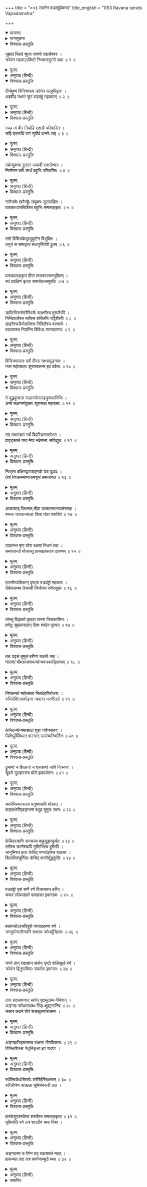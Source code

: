+++
title = "०५३ रावणेन वज्रदंष्ट्रप्रेषणम्"
title_english = "053 Ravana sends Vajradamstra"

+++
<details open><summary>वाचनम्</summary>
<div caption="श्रीराम-हरिसीताराममूर्ति-घनपाठिभ्यां वचनम्" class="audioEmbed" src="https://archive.org/download/Ramayana-recitation-Sriram-harisItArAmamUrti-Ghanapaati-v2/Kanda_6/Kanda_6_YK-053-Ravana_sends_Vajradamstra_0.mp3"></div>
</details>

<details><summary>भागसूचना</summary>

53. वज्रदंष्ट्रका सेनासहित युद्धके लिये प्रस्थान, वानरों और राक्षसोंका युद्ध, वज्रदंष्ट्रद्वारा वानरोंका तथा अङ्गदद्वारा राक्षसोंका संहार
</details>

<details open><summary>विश्वास-प्रस्तुतिः</summary>

धूम्राक्षं निहतं श्रुत्वा रावणो राक्षसेश्वरः ।  
क्रोधेन महताऽऽविष्टो निःश्वसन्नुरगो यथा ॥ १ ॥
</details>

<details><summary>मूलम्</summary>

धूम्राक्षं निहतं श्रुत्वा रावणो राक्षसेश्वरः ।  
क्रोधेन महताऽऽविष्टो निःश्वसन्नुरगो यथा ॥ १ ॥
</details>

<details><summary>अनुवाद (हिन्दी)</summary>

धूम्राक्षके मारे जानेका समाचार सुनकर राक्षसराज रावणको महान् क्रोध हुआ । वह फुफकारते हुए सर्पके समान जोर-जोरसे साँस लेने लगा ॥ १ ॥
</details>

<details open><summary>विश्वास-प्रस्तुतिः</summary>

दीर्घमुष्णं विनिःश्वस्य क्रोधेन कलुषीकृतः ।  
अब्रवीद् राक्षसं क्रूरं वज्रदंष्ट्रं महाबलम् ॥ २ ॥
</details>

<details><summary>मूलम्</summary>

दीर्घमुष्णं विनिःश्वस्य क्रोधेन कलुषीकृतः ।  
अब्रवीद् राक्षसं क्रूरं वज्रदंष्ट्रं महाबलम् ॥ २ ॥
</details>

<details><summary>अनुवाद (हिन्दी)</summary>

क्रोधसे कलुषित हो गर्म-गर्म लम्बी साँस खींचकर उसने क्रूर निशाचर महाबली वज्रदंष्ट्रसे कहा— ॥ २ ॥
</details>

<details open><summary>विश्वास-प्रस्तुतिः</summary>

गच्छ त्वं वीर निर्याहि राक्षसैः परिवारितः ।  
जहि दाशरथिं रामं सुग्रीवं वानरैः सह ॥ ३ ॥
</details>

<details><summary>मूलम्</summary>

गच्छ त्वं वीर निर्याहि राक्षसैः परिवारितः ।  
जहि दाशरथिं रामं सुग्रीवं वानरैः सह ॥ ३ ॥
</details>

<details><summary>अनुवाद (हिन्दी)</summary>

‘वीर! तुम राक्षसोंके साथ जाओ और दशरथकुमार राम और वानरोंसहित सुग्रीवको मार डालो’ ॥ ३ ॥
</details>

<details open><summary>विश्वास-प्रस्तुतिः</summary>

तथेत्युक्त्वा द्रुततरं मायावी राक्षसेश्वरः ।  
निर्जगाम बलैः सार्धं बहुभिः परिवारितः ॥ ४ ॥
</details>

<details><summary>मूलम्</summary>

तथेत्युक्त्वा द्रुततरं मायावी राक्षसेश्वरः ।  
निर्जगाम बलैः सार्धं बहुभिः परिवारितः ॥ ४ ॥
</details>

<details><summary>अनुवाद (हिन्दी)</summary>

तब वह मायावी राक्षस ‘बहुत अच्छा’ कहकर बहुत बड़ी सेनाके साथ तुरंत युद्धके लिये चल दिया ॥
</details>

<details open><summary>विश्वास-प्रस्तुतिः</summary>

नागैरश्वैः खरैरुष्ट्रैः संयुक्तः सुसमाहितः ।  
पताकाध्वजचित्रैश्च बहुभिः समलङ्कृतः ॥ ५ ॥
</details>

<details><summary>मूलम्</summary>

नागैरश्वैः खरैरुष्ट्रैः संयुक्तः सुसमाहितः ।  
पताकाध्वजचित्रैश्च बहुभिः समलङ्कृतः ॥ ५ ॥
</details>

<details><summary>अनुवाद (हिन्दी)</summary>

वह हाथी, घोड़े, गदहे और ऊँट आदि सवारियोंसे युक्त था, चित्तको पूर्णतः एकाग्र किये हुए था और पताका, ध्वजा आदिसे विचित्र शोभा पानेवाले बहुत-से सेनाध्यक्ष उसकी शोभा बढ़ाते थे ॥ ५ ॥
</details>

<details open><summary>विश्वास-प्रस्तुतिः</summary>

ततो विचित्रकेयूरमुकुटेन विभूषितः ।  
तनुत्रं स समावृत्य सधनुर्निर्ययौ द्रुतम् ॥ ६ ॥
</details>

<details><summary>मूलम्</summary>

ततो विचित्रकेयूरमुकुटेन विभूषितः ।  
तनुत्रं स समावृत्य सधनुर्निर्ययौ द्रुतम् ॥ ६ ॥
</details>

<details><summary>अनुवाद (हिन्दी)</summary>

विचित्र भुजबंद और मुकुटसे विभूषित हो कवच धारण करके हाथमें धनुष लिये वह शीघ्र ही निकला ॥
</details>

<details open><summary>विश्वास-प्रस्तुतिः</summary>

पताकालङ्कृतं दीप्तं तप्तकाञ्चनभूषितम् ।  
रथं प्रदक्षिणं कृत्वा समारोहच्चमूपतिः ॥ ७ ॥
</details>

<details><summary>मूलम्</summary>

पताकालङ्कृतं दीप्तं तप्तकाञ्चनभूषितम् ।  
रथं प्रदक्षिणं कृत्वा समारोहच्चमूपतिः ॥ ७ ॥
</details>

<details><summary>अनुवाद (हिन्दी)</summary>

ध्वजा-पताकाओंसे अलंकृत, दीप्तिमान् तथा सोनेके साज-बाजसे सुसज्जित रथकी परिक्रमा करके सेनापति वज्रदंष्ट्र उसपर आरूढ़ हुआ ॥ ७ ॥
</details>

<details open><summary>विश्वास-प्रस्तुतिः</summary>

ऋष्टिभिस्तोमरैश्चित्रैः श्लक्ष्णैश्च मुसलैरपि ।  
भिन्दिपालैश्च चापैश्च शक्तिभिः पट्टिशैरपि ॥ ८ ॥  
खड्गैश्चक्रैर्गदाभिश्च निशितैश्च परश्वधैः ।  
पदातयश्च निर्यान्ति विविधाः शस्त्रपाणयः ॥ ९ ॥
</details>

<details><summary>मूलम्</summary>

ऋष्टिभिस्तोमरैश्चित्रैः श्लक्ष्णैश्च मुसलैरपि ।  
भिन्दिपालैश्च चापैश्च शक्तिभिः पट्टिशैरपि ॥ ८ ॥  
खड्गैश्चक्रैर्गदाभिश्च निशितैश्च परश्वधैः ।  
पदातयश्च निर्यान्ति विविधाः शस्त्रपाणयः ॥ ९ ॥
</details>

<details><summary>अनुवाद (हिन्दी)</summary>

उसके साथ ऋष्टि, विचित्र तोमर, चिकने मूसल, भिन्दिपाल, धनुष, शक्ति, पट्टिश, खड्ग, चक्र, गदा और तीखे फरसोंसे सुसज्जित बहुत-से पैदल योद्धा चले । उनके हाथोंमें अनेक प्रकारके अस्त्र-शस्त्र शोभा पा रहे थे ॥ ८-९ ॥
</details>

<details open><summary>विश्वास-प्रस्तुतिः</summary>

विचित्रवाससः सर्वे दीप्ता राक्षसपुङ्गवाः ।  
गजा महोत्कटाः शूराश्चलन्त इव पर्वताः ॥ १० ॥
</details>

<details><summary>मूलम्</summary>

विचित्रवाससः सर्वे दीप्ता राक्षसपुङ्गवाः ।  
गजा महोत्कटाः शूराश्चलन्त इव पर्वताः ॥ १० ॥
</details>

<details><summary>अनुवाद (हिन्दी)</summary>

विचित्र वस्त्र धारण करनेवाले सभी राक्षस वीर अपने तेजसे उद्भासित हो रहे थे । शौर्यसम्पन्न मदमत्त गजराज चलते-फिरते पर्वतोंके समान जान पड़ते थे ॥
</details>

<details open><summary>विश्वास-प्रस्तुतिः</summary>

ते युद्धकुशला रूढास्तोमराङ्कुशपाणिभिः ।  
अन्ये लक्षणसंयुक्ताः शूरारूढा महाबलाः ॥ ११ ॥
</details>

<details><summary>मूलम्</summary>

ते युद्धकुशला रूढास्तोमराङ्कुशपाणिभिः ।  
अन्ये लक्षणसंयुक्ताः शूरारूढा महाबलाः ॥ ११ ॥
</details>

<details><summary>अनुवाद (हिन्दी)</summary>

हाथोंमें तोमर, अंकुश धारण करनेवाले महावत जिनकी गर्दनपर सवार थे तथा जो युद्धकी कलामें कुशल थे, वे हाथी युद्धके लिये आगे बढ़े । उत्तम लक्षणोंसे युक्त जो दूसरे-दूसरे महाबली घोड़े थे, जिनके ऊपर शूरवीर सैनिक सवार थे, वे भी युद्धके लिये निकले ॥ ११ ॥
</details>

<details open><summary>विश्वास-प्रस्तुतिः</summary>

तद् राक्षसबलं सर्वं विप्रस्थितमशोभत ।  
प्रावृट्काले यथा मेघा नर्दमानाः सविद्युतः ॥ १२ ॥
</details>

<details><summary>मूलम्</summary>

तद् राक्षसबलं सर्वं विप्रस्थितमशोभत ।  
प्रावृट्काले यथा मेघा नर्दमानाः सविद्युतः ॥ १२ ॥
</details>

<details><summary>अनुवाद (हिन्दी)</summary>

युद्धके उद्देश्यसे प्रस्थित हुई राक्षसोंकी वह सारी सेना वर्षाकालमें गर्जते हुए बिजलियोंसहित मेघके समान शोभा पा रही थी ॥ १२ ॥
</details>

<details open><summary>विश्वास-प्रस्तुतिः</summary>

निःसृता दक्षिणद्वारादङ्गदो यत्र यूथपः ।  
तेषां निष्क्रममाणानामशुभं समजायत ॥ १३ ॥
</details>

<details><summary>मूलम्</summary>

निःसृता दक्षिणद्वारादङ्गदो यत्र यूथपः ।  
तेषां निष्क्रममाणानामशुभं समजायत ॥ १३ ॥
</details>

<details><summary>अनुवाद (हिन्दी)</summary>

वह सेना लङ्काके दक्षिणद्वारसे निकली, जहाँ वानरयूथपति अङ्गद राह रोके खड़े थे । उधरसे निकलते ही उन राक्षसोंके सामने अशुभसूचक अपशकुन होने लगा ॥ १३ ॥
</details>

<details open><summary>विश्वास-प्रस्तुतिः</summary>

आकाशाद् विघनात् तीव्रा उल्काश्चाभ्यपतंस्तदा ।  
वमन्तः पावकज्वालाः शिवा घोरा ववाशिरे ॥ १४ ॥
</details>

<details><summary>मूलम्</summary>

आकाशाद् विघनात् तीव्रा उल्काश्चाभ्यपतंस्तदा ।  
वमन्तः पावकज्वालाः शिवा घोरा ववाशिरे ॥ १४ ॥
</details>

<details><summary>अनुवाद (हिन्दी)</summary>

मेघरहित आकाशसे तत्काल दुःसह उल्कापात होने लगे । भयानक गीदड़ मुँहसे आगकी ज्वाला उगलते हुए अपनी बोली बोलने लगे ॥ १४ ॥
</details>

<details open><summary>विश्वास-प्रस्तुतिः</summary>

व्याहरन्त मृगा घोरा रक्षसां निधनं तदा ।  
समापतन्तो योधास्तु प्रास्खलंस्तत्र दारुणम् ॥ १५ ॥
</details>

<details><summary>मूलम्</summary>

व्याहरन्त मृगा घोरा रक्षसां निधनं तदा ।  
समापतन्तो योधास्तु प्रास्खलंस्तत्र दारुणम् ॥ १५ ॥
</details>

<details><summary>अनुवाद (हिन्दी)</summary>

घोर पशु ऐसी बोली बोलने लगे, जिससे राक्षसोंके संहारकी सूचना मिल रही थी । युद्धके लिये आते हुए योद्धा बुरी तरह लड़खड़ाकर गिर पड़ते थे । इससे उनकी बड़ी दारुण अवस्था हो जाती थी ॥ १५ ॥
</details>

<details open><summary>विश्वास-प्रस्तुतिः</summary>

एतानौत्पातिकान् दृष्ट्वा वज्रदंष्ट्रो महाबलः ।  
धैर्यमालम्ब्य तेजस्वी निर्जगाम रणोत्सुकः ॥ १६ ॥
</details>

<details><summary>मूलम्</summary>

एतानौत्पातिकान् दृष्ट्वा वज्रदंष्ट्रो महाबलः ।  
धैर्यमालम्ब्य तेजस्वी निर्जगाम रणोत्सुकः ॥ १६ ॥
</details>

<details><summary>अनुवाद (हिन्दी)</summary>

इन उत्पातसूचक लक्षणोंको देखकर भी महाबली वज्रदंष्ट्रने धैर्य नहीं छोड़ा । वह तेजस्वी वीर युद्धके लिये उत्सुक होकर निकला ॥ १६ ॥
</details>

<details open><summary>विश्वास-प्रस्तुतिः</summary>

तांस्तु विद्रवतो दृष्ट्वा वानरा जितकाशिनः ।  
प्रणेदुः सुमहानादान् दिशः शब्देन पूरयन् ॥ १७ ॥
</details>

<details><summary>मूलम्</summary>

तांस्तु विद्रवतो दृष्ट्वा वानरा जितकाशिनः ।  
प्रणेदुः सुमहानादान् दिशः शब्देन पूरयन् ॥ १७ ॥
</details>

<details><summary>अनुवाद (हिन्दी)</summary>

तीव्रगतिसे आते हुए उन राक्षसोंको देखकर विजयलक्ष्मीसे सुशोभित होनेवाले वानर बड़े जोर-जोरसे गर्जना करने लगे । उन्होंने अपने सिंहनादसे सम्पूर्ण दिशाओंको गुँजा दिया ॥ १७ ॥
</details>

<details open><summary>विश्वास-प्रस्तुतिः</summary>

ततः प्रवृत्तं तुमुलं हरीणां राक्षसैः सह ।  
घोराणां भीमरूपाणामन्योन्यवधकाङ्क्षिणाम् ॥ १८ ॥
</details>

<details><summary>मूलम्</summary>

ततः प्रवृत्तं तुमुलं हरीणां राक्षसैः सह ।  
घोराणां भीमरूपाणामन्योन्यवधकाङ्क्षिणाम् ॥ १८ ॥
</details>

<details><summary>अनुवाद (हिन्दी)</summary>

तदनन्तर भयानक रूप धारण करनेवाले घोर वानरोंका राक्षसोंके साथ तुमुल युद्ध आरम्भ हुआ । दोनों दलोंके योद्धा एक-दूसरेका वध करना चाहते थे ॥ १८ ॥
</details>

<details open><summary>विश्वास-प्रस्तुतिः</summary>

निष्पतन्तो महोत्साहा भिन्नदेहशिरोधराः ।  
रुधिरोक्षितसर्वाङ्गा न्यपतन् धरणीतले ॥ १९ ॥
</details>

<details><summary>मूलम्</summary>

निष्पतन्तो महोत्साहा भिन्नदेहशिरोधराः ।  
रुधिरोक्षितसर्वाङ्गा न्यपतन् धरणीतले ॥ १९ ॥
</details>

<details><summary>अनुवाद (हिन्दी)</summary>

वे बड़े उत्साहसे युद्धके लिये निकलते; परंतु देह और गर्दन कट जानेसे पृथ्वीपर गिर पड़ते थे । उस समय उनके सारे अङ्ग रक्तसे भीग जाते थे ॥ १९ ॥
</details>

<details open><summary>विश्वास-प्रस्तुतिः</summary>

केचिदन्योन्यमासाद्य शूराः परिघबाहवः ।  
चिक्षिपुर्विविधान् शस्त्रान् समरेष्वनिवर्तिनः ॥ २० ॥
</details>

<details><summary>मूलम्</summary>

केचिदन्योन्यमासाद्य शूराः परिघबाहवः ।  
चिक्षिपुर्विविधान् शस्त्रान् समरेष्वनिवर्तिनः ॥ २० ॥
</details>

<details><summary>अनुवाद (हिन्दी)</summary>

युद्धसे कभी पीछे न हटनेवाले और परिघ-जैसी बाँहोंवाले कितने ही शूरवीर एक-दूसरेके निकट पहुँचकर परस्पर नाना प्रकारके अस्त्र-शस्त्रोंका प्रहार करते थे ॥
</details>

<details open><summary>विश्वास-प्रस्तुतिः</summary>

द्रुमाणां च शिलानां च शस्त्राणां चापि निःस्वनः ।  
श्रूयते सुमहांस्तत्र घोरो हृदयभेदनः ॥ २१ ॥
</details>

<details><summary>मूलम्</summary>

द्रुमाणां च शिलानां च शस्त्राणां चापि निःस्वनः ।  
श्रूयते सुमहांस्तत्र घोरो हृदयभेदनः ॥ २१ ॥
</details>

<details><summary>अनुवाद (हिन्दी)</summary>

उस युद्धस्थलमें प्रयुक्त होनेवाले वृक्षों, शिलाओं और शस्त्रोंका महान् एवं घोर शब्द जब कानोंमें पड़ता था, तब वह हृदयको विदीर्ण-सा कर देता था ॥ २१ ॥
</details>

<details open><summary>विश्वास-प्रस्तुतिः</summary>

रथनेमिस्वनस्तत्र धनुषश्चापि घोरवत् ।  
शङ्खभेरीमृदङ्गानां बभूव तुमुलः स्वनः ॥ २२ ॥
</details>

<details><summary>मूलम्</summary>

रथनेमिस्वनस्तत्र धनुषश्चापि घोरवत् ।  
शङ्खभेरीमृदङ्गानां बभूव तुमुलः स्वनः ॥ २२ ॥
</details>

<details><summary>अनुवाद (हिन्दी)</summary>

वहाँ रथके पहियोंकी घर्घराहट, धनुषकी भयानक टंकार तथा शङ्ख, भेरी और मृदङ्गोंका शब्द एकमें मिलकर बड़ा भयंकर प्रतीत होता था ॥ २२ ॥
</details>

<details open><summary>विश्वास-प्रस्तुतिः</summary>

केचिदस्त्राणि सन्त्यज्य बाहुयुद्धमकुर्वत ॥ २३ ॥  
तलैश्च चरणैश्चापि मुष्टिभिश्च द्रुमैरपि ।  
जानुभिश्च हताः केचिद् भग्नदेहाश्च राक्षसाः ।  
शिलाभिश्चूर्णिताः केचिद् वानरैर्युद्धदुर्मदैः ॥ २४ ॥
</details>

<details><summary>मूलम्</summary>

केचिदस्त्राणि सन्त्यज्य बाहुयुद्धमकुर्वत ॥ २३ ॥  
तलैश्च चरणैश्चापि मुष्टिभिश्च द्रुमैरपि ।  
जानुभिश्च हताः केचिद् भग्नदेहाश्च राक्षसाः ।  
शिलाभिश्चूर्णिताः केचिद् वानरैर्युद्धदुर्मदैः ॥ २४ ॥
</details>

<details><summary>अनुवाद (हिन्दी)</summary>

कुछ योद्धा अपने हथियार फेंककर बाहुयुद्ध करने लगते थे । थप्पड़ों, लातों, मुक्कों, वृक्षों और घुटनोंकी मार खाकर कितने ही राक्षसोंके शरीर चूर-चूर हो गये थे । रणदुर्मद वानरोंने शिलाओंसे मार-मारकर कितने ही राक्षसोंका चूरा बना दिया था ॥ २३-२४ ॥
</details>

<details open><summary>विश्वास-प्रस्तुतिः</summary>

वज्रदंष्ट्रो भृशं बाणै रणे वित्रासयन् हरीन् ।  
चचार लोकसंहारे पाशहस्त इवान्तकः ॥ २५ ॥
</details>

<details><summary>मूलम्</summary>

वज्रदंष्ट्रो भृशं बाणै रणे वित्रासयन् हरीन् ।  
चचार लोकसंहारे पाशहस्त इवान्तकः ॥ २५ ॥
</details>

<details><summary>अनुवाद (हिन्दी)</summary>

उस समय वज्रदंष्ट्र अपने बाणोंकी मारसे वानरोंको अत्यन्त भयभीत करता हुआ तीनों लोकोंके संहारके लिये उठे हुए पाशधारी यमराजके समान रणभूमिमें विचरने लगा ॥ २५ ॥
</details>

<details open><summary>विश्वास-प्रस्तुतिः</summary>

बलवन्तोऽस्त्रविदुषो नानाप्रहरणा रणे ।  
जघ्नुर्वानरसैन्यानि राक्षसाः क्रोधर्मूच्छिताः ॥ २६ ॥
</details>

<details><summary>मूलम्</summary>

बलवन्तोऽस्त्रविदुषो नानाप्रहरणा रणे ।  
जघ्नुर्वानरसैन्यानि राक्षसाः क्रोधर्मूच्छिताः ॥ २६ ॥
</details>

<details><summary>अनुवाद (हिन्दी)</summary>

साथ ही क्रोधसे भरे तथा नाना प्रकारके अस्त्र-शस्त्र लिये अन्य अस्त्रवेत्ता बलवान् राक्षस भी वानरसेनाओंका रणभूमिमें संहार करने लगे ॥ २६ ॥
</details>

<details open><summary>विश्वास-प्रस्तुतिः</summary>

जघ्ने तान् राक्षसान् सर्वान् धृष्टो वालिसुतो रणे ।  
क्रोधेन द्विगुणाविष्टः संवर्तक इवानलः ॥ २७ ॥
</details>

<details><summary>मूलम्</summary>

जघ्ने तान् राक्षसान् सर्वान् धृष्टो वालिसुतो रणे ।  
क्रोधेन द्विगुणाविष्टः संवर्तक इवानलः ॥ २७ ॥
</details>

<details><summary>अनुवाद (हिन्दी)</summary>

किंतु प्रलयकालमें संवर्तक अग्नि जैसे प्राणियोंका संहार करती है, उसी तरह वालिपुत्र अङ्गद और भी निर्भय हो दूने क्रोधसे भरकर उन सब राक्षसोंका वध करने लगे ॥ २७ ॥
</details>

<details open><summary>विश्वास-प्रस्तुतिः</summary>

तान् राक्षसगणान् सर्वान् वृक्षमुद्यम्य वीर्यवान् ।  
अङ्गदः क्रोधताम्राक्षः सिंहः क्षुद्रमृगानिव ॥ २८ ॥  
चकार कदनं घोरं शक्रतुल्यपराक्रमः ।
</details>

<details><summary>मूलम्</summary>

तान् राक्षसगणान् सर्वान् वृक्षमुद्यम्य वीर्यवान् ।  
अङ्गदः क्रोधताम्राक्षः सिंहः क्षुद्रमृगानिव ॥ २८ ॥  
चकार कदनं घोरं शक्रतुल्यपराक्रमः ।
</details>

<details><summary>अनुवाद (हिन्दी)</summary>

उनकी आँखें क्रोधसे लाल हो रही थीं । वे इन्द्रके तुल्य पराक्रमी थे । जैसे सिंह छोटे वन्य-पशुओंको अनायास ही नष्ट कर देता है, उसी तरह पराक्रमी अङ्गदने एक वृक्ष उठाकर उन समस्त राक्षसगणोंका घोर संहार आरम्भ किया ॥ २८ १/२ ॥
</details>

<details open><summary>विश्वास-प्रस्तुतिः</summary>

अङ्गदाभिहतास्तत्र राक्षसा भीमविक्रमाः ॥ २९ ॥  
विभिन्नशिरसः पेतुर्निकृत्ता इव पादपाः ।
</details>

<details><summary>मूलम्</summary>

अङ्गदाभिहतास्तत्र राक्षसा भीमविक्रमाः ॥ २९ ॥  
विभिन्नशिरसः पेतुर्निकृत्ता इव पादपाः ।
</details>

<details><summary>अनुवाद (हिन्दी)</summary>

अङ्गदकी मार खाकर वे भयानक पराक्रमी राक्षस सिर फट जानेके कारण कटे हुए वृक्षोंके समान पृथ्वीपर गिरने लगे ॥ २९ १/२ ॥
</details>

<details open><summary>विश्वास-प्रस्तुतिः</summary>

रथैश्चित्रैर्ध्वजैरश्वैः शरीरैर्हरिरक्षसाम् ॥ ३० ॥  
रुधिरौघेण सञ्छन्ना भूमिर्भयकरी तदा ।
</details>

<details><summary>मूलम्</summary>

रथैश्चित्रैर्ध्वजैरश्वैः शरीरैर्हरिरक्षसाम् ॥ ३० ॥  
रुधिरौघेण सञ्छन्ना भूमिर्भयकरी तदा ।
</details>

<details><summary>अनुवाद (हिन्दी)</summary>

उस समय रथों, चित्र-विचित्र ध्वजों, घोड़ों, राक्षस और वानरोंके शरीरों तथा रक्तकी धाराओंसे भर जानेके कारण वह रणभूमि बड़ी भयानक जान पड़ती थी ॥ ३० १/२ ॥
</details>

<details open><summary>विश्वास-प्रस्तुतिः</summary>

हारकेयूरवस्त्रैश्च शस्त्रैश्च समलङ्कृता ॥ ३१ ॥  
भूमिर्भाति रणे तत्र शारदीव यथा निशा ।
</details>

<details><summary>मूलम्</summary>

हारकेयूरवस्त्रैश्च शस्त्रैश्च समलङ्कृता ॥ ३१ ॥  
भूमिर्भाति रणे तत्र शारदीव यथा निशा ।
</details>

<details><summary>अनुवाद (हिन्दी)</summary>

योद्धाओंके हार, केयूर (बाजूबंद), वस्त्र और शस्त्रोंसे अलंकृत हुई रणभूमि शरत्कालकी रात्रिके समान शोभा पाती थी ॥ ३१ १/२ ॥
</details>

<details open><summary>विश्वास-प्रस्तुतिः</summary>

अङ्गदस्य च वेगेन तद् राक्षसबलं महत् ।  
प्राकम्पत तदा तत्र पवनेनाम्बुदो यथा ॥ ३२ ॥
</details>

<details><summary>मूलम्</summary>

अङ्गदस्य च वेगेन तद् राक्षसबलं महत् ।  
प्राकम्पत तदा तत्र पवनेनाम्बुदो यथा ॥ ३२ ॥
</details>

<details><summary>अनुवाद (हिन्दी)</summary>

अङ्गदके वेगसे वहाँ वह विशाल राक्षससेना उस समय उसी तरह काँपने लगी, जैसे वायुके वेगसे मेघ कम्पित हो उठता है ॥ ३२ ॥
</details>

<details><summary>समाप्तिः</summary>

इत्यार्षे श्रीमद्रामायणे वाल्मीकीये आदिकाव्ये युद्धकाण्डे त्रिपञ्चाशः सर्गः ॥ ५३ ॥  
इस प्रकार श्रीवाल्मीकिनिर्मित आर्षरामायण आदिकाव्यके युद्धकाण्डमें तिरपनवाँ सर्ग पूरा हुआ ॥ ५३ ॥
</details>

